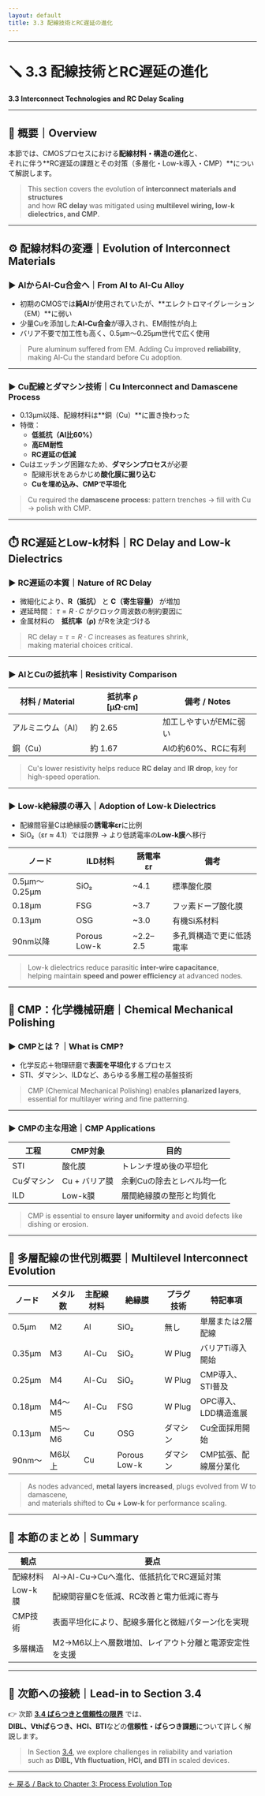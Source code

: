 ```yaml
---
layout: default
title: 3.3 配線技術とRC遅延の進化 
---
```


---

# 🪛 3.3 配線技術とRC遅延の進化  
**3.3 Interconnect Technologies and RC Delay Scaling**

---

## 🧭 概要｜Overview

本節では、CMOSプロセスにおける**配線材料・構造の進化**と、  
それに伴う**RC遅延の課題とその対策（多層化・Low-k導入・CMP）**について解説します。

> This section covers the evolution of **interconnect materials and structures**  
> and how **RC delay** was mitigated using **multilevel wiring, low-k dielectrics, and CMP**.

---

## ⚙️ 配線材料の変遷｜Evolution of Interconnect Materials

### ▶ AlからAl-Cu合金へ｜From Al to Al-Cu Alloy

- 初期のCMOSでは**純Al**が使用されていたが、**エレクトロマイグレーション（EM）**に弱い  
- 少量Cuを添加した**Al-Cu合金**が導入され、EM耐性が向上  
- バリア不要で加工性も高く、0.5µm〜0.25µm世代で広く使用

> Pure aluminum suffered from EM. Adding Cu improved **reliability**, making Al-Cu the standard before Cu adoption.

---

### ▶ Cu配線とダマシン技術｜Cu Interconnect and Damascene Process

- 0.13µm以降、配線材料は**銅（Cu）**に置き換わった  
- 特徴：  
  - **低抵抗（Al比60%）**  
  - **高EM耐性**  
  - **RC遅延の低減**  
- Cuはエッチング困難なため、**ダマシンプロセス**が必要  
  - 配線形状をあらかじめ**酸化膜に掘り込む**  
  - **Cuを埋め込み、CMPで平坦化**

> Cu required the **damascene process**: pattern trenches → fill with Cu → polish with CMP.

---

## ⏱️ RC遅延とLow-k材料｜RC Delay and Low-k Dielectrics

### ▶ RC遅延の本質｜Nature of RC Delay

- 微細化により、**R（抵抗）** と **C（寄生容量）** が増加  
- 遅延時間： $\tau = R \cdot C$ がクロック周波数の制約要因に  
- 金属材料の　**抵抗率（ρ)** がRを決定づける

> RC delay = $\tau = R \cdot C$ increases as features shrink,  
> making material choices critical.

---

### ▶ AlとCuの抵抗率｜Resistivity Comparison

| 材料 / Material | 抵抗率 ρ [μΩ·cm] | 備考 / Notes |
|----------------|------------------|----------------|
| アルミニウム（Al） | 約 2.65           | 加工しやすいがEMに弱い |
| 銅（Cu）         | 約 1.67           | Alの約60%、RCに有利     |

> Cu's lower resistivity helps reduce **RC delay** and **IR drop**, key for high-speed operation.

---

### ▶ Low-k絶縁膜の導入｜Adoption of Low-k Dielectrics

- 配線間容量Cは絶縁膜の**誘電率εr**に比例  
- SiO₂（εr ≈ 4.1）では限界 → より低誘電率の**Low-k膜**へ移行

| ノード | ILD材料 | 誘電率 εr | 備考 |
|--------|---------|------------|------|
| 0.5µm〜0.25µm | SiO₂ | ~4.1 | 標準酸化膜 |
| 0.18µm        | FSG   | ~3.7 | フッ素ドープ酸化膜 |
| 0.13µm        | OSG   | ~3.0 | 有機Si系材料 |
| 90nm以降      | Porous Low-k | ~2.2–2.5 | 多孔質構造で更に低誘電率 |

> Low-k dielectrics reduce parasitic **inter-wire capacitance**,  
> helping maintain **speed and power efficiency** at advanced nodes.

---

## 🧼 CMP：化学機械研磨｜Chemical Mechanical Polishing

### ▶ CMPとは？｜What is CMP?

- 化学反応＋物理研磨で**表面を平坦化**するプロセス  
- STI、ダマシン、ILDなど、あらゆる多層工程の基盤技術

> CMP (Chemical Mechanical Polishing) enables **planarized layers**,  
> essential for multilayer wiring and fine patterning.

---

### ▶ CMPの主な用途｜CMP Applications

| 工程 | CMP対象 | 目的 |
|------|---------|------|
| STI | 酸化膜 | トレンチ埋め後の平坦化 |
| Cuダマシン | Cu + バリア膜 | 余剰Cuの除去とレベル均一化 |
| ILD | Low-k膜 | 層間絶縁膜の整形と均質化 |

> CMP is essential to ensure **layer uniformity** and avoid defects like dishing or erosion.

---

## 🧩 多層配線の世代別概要｜Multilevel Interconnect Evolution

| ノード | メタル数 | 主配線材料 | 絶縁膜 | プラグ技術 | 特記事項 |
|--------|----------|------------|--------|------------|-----------|
| 0.5µm  | M2       | Al         | SiO₂   | 無し       | 単層または2層配線 |
| 0.35µm | M3       | Al-Cu      | SiO₂   | W Plug     | バリアTi導入開始 |
| 0.25µm | M4       | Al-Cu      | SiO₂   | W Plug     | CMP導入、STI普及 |
| 0.18µm | M4〜M5   | Al-Cu      | FSG    | W Plug     | OPC導入、LDD構造進展 |
| 0.13µm | M5〜M6   | Cu         | OSG    | ダマシン   | Cu全面採用開始 |
| 90nm〜 | M6以上   | Cu         | Porous Low-k | ダマシン | CMP拡張、配線層分業化 |

> As nodes advanced, **metal layers increased**, plugs evolved from W to damascene,  
> and materials shifted to **Cu + Low-k** for performance scaling.

---

## 🧠 本節のまとめ｜Summary

| 観点 | 要点 |
|------|------|
| 配線材料 | Al→Al-Cu→Cuへ進化、低抵抗化でRC遅延対策 |
| Low-k膜 | 配線間容量Cを低減、RC改善と電力低減に寄与 |
| CMP技術 | 表面平坦化により、配線多層化と微細パターン化を実現 |
| 多層構造 | M2→M6以上へ層数増加、レイアウト分離と電源安定性を支援 |

---

## 📘 次節への接続｜Lead-in to Section 3.4

👉 次節 [**3.4 ばらつきと信頼性の限界**](./3.4_variation_and_reliability.md) では、  
**DIBL、Vthばらつき、HCI、BTI**などの**信頼性・ばらつき課題**について詳しく解説します。

> In Section [3.4](./3.4_variation_and_reliability.md), we explore challenges in reliability and variation  
> such as **DIBL, Vth fluctuation, HCI, and BTI** in scaled devices.

---

[← 戻る / Back to Chapter 3: Process Evolution Top](./README.md)

